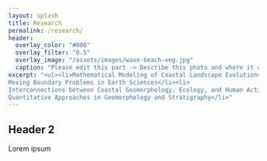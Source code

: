 ```yaml
---
layout: splash
title: Research
permalink: /research/
header:
  overlay_color: "#000"
  overlay_filter: "0.5"
  overlay_image: "/assets/images/wave-beach-veg.jpg"
  caption: "Please edit this part -> Describe this photo and where it was taken *Photo: J. Smith*"
excerpt: "<ul><li>Mathematical Modeling of Coastal Landscape Evolution</li><li>
Moving Boundary Problems in Earth Sciences</li><li>
Interconnections between Coastal Geomorphology, Ecology, and Human Activities</li><li>
Quantitative Approaches in Geomorphology and Stratigraphy</li>"
---
```


## Header 2

Lorem ipsum